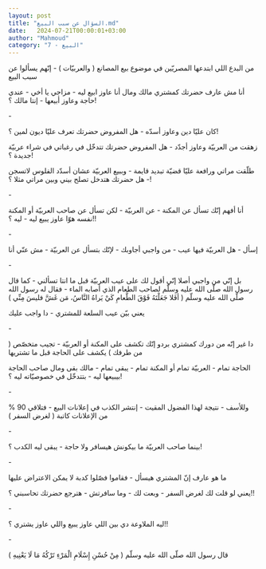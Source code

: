 ```yaml
---
layout: post
title: "السؤال عن سبب البيع.md"
date:   2024-07-21T00:00:01+03:00
author: "Mahmoud"
category: "7 - البيع"
---
```

من البدع اللي ابتدعها المصريّين في موضوع بيع المصانع (
والعربيّات ) - إنّهم يسألوا عن سبب البيع

أنا مش عارف حضرتك كمشتري مالك ومال أنا عاوز ابيع ليه -
مزاجي يا أخي - عندي حاجة وعاوز أبيعها - إنتا مالك ؟!

\-

كان عليّا دين وعاوز أسدّه - هل المفروض حضرتك تعرف عليّا
ديون لمين ؟!

زهقت من العربيّة وعاوز أجدّد - هل المفروض حضرتك تتدخّل في
رغباتي في شراء عربيّة جديدة ؟!

طلّقت مراتي ورافعة عليّا قضيّة تبديد قايمة - وببيع العربيّة
عشان أسدّد الفلوس لاتسجن - هل حضرتك هتدخل تصلح بيني وبين مراتي مثلا
؟!

\-

أنا أفهم إنّك تسأل عن المكنة - عن العربيّة - لكن تسأل عن
صاحب العربيّة أو المكنة نفسه هوّا عاوز يبيع ليه - ليه ؟!!

\-

إسأل - هل العربيّة فيها عيب - من واجبي أجاوبك - لإنّك
بتسأل عن العربيّة - مش عنّي أنا

\-

بل إنّي من واجبي أصلا إنّي أقول لك على عيب العربيّة قبل ما
انتا تسألني - كما قال رسول الله صلّى الله عليه وسلّم لصاحب الطعام الذي
أصابه الماء - فقال له رسول الله صلّى الله عليه وسلّم ( أفَلا جَعَلْتَهُ فَوْقَ
الطَّعامِ كَيْ يَراهُ النَّاسُ، مَن غَشَّ فليسَ مِنِّي )

يعني بيّن عيب السلعة للمشتري - دا واجب عليك

\-

دا غير إنّه من دورك كمشتري بردو إنّك تكشف على المكنة أو
العربيّة - تجيب متخصّص ( من طرفك ) يكشف على الحاجة قبل ما تشتريها

الحاجة تمام - العربيّة تمام أو المكنة تمام - يبقى تمام -
مالك بقى ومال صاحب الحاجة بيبيعها ليه - بتتدخّل في خصوصيّاته ليه ؟!

\-

وللأسف - نتيجة لهذا الفضول المقيت - إنتشر الكذب في
إعلانات البيع - فتلاقي 90 % من الإعلانات كاتبة ( لغرض السفر )

\-

بينما صاحب العربيّة ما بيكونش هيسافر ولا حاجة - يبقى ليه
الكدب ؟!

\-

ما هو عارف إنّ المشتري هيسأل - فقاموا فصّلوا كدبة لا يمكن
الاعتراض عليها

يعني لو قلت لك لغرض السفر - وبعت لك - وما سافرتش - هترجع
حضرتك تحاسبني ؟!!

\-

ليه الملاوعة دي بين اللي عاوز يبيع واللي عاوز يشتري
؟!!

\-

قال رسول الله صلّى الله عليه وسلّم ( مِنْ حُسْنِ إِسْلَامِ الْمَرْءِ
تَرْكُهُ مَا لَا يَعْنِيهِ )
